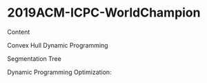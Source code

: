 # 2019ACM-ICPC-WorldChampion

Content

Convex Hull Dynamic Programming

Segmentation Tree
  
  
  


Dynamic Programming Optimization:
